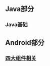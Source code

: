 ## Java部分
### Java基础


## Android部分
### [四大组件相关](https://github.com/chen-eugene/Interview/blob/master/%E5%9B%9B%E5%A4%A7%E7%BB%84%E4%BB%B6%E7%9B%B8%E5%85%B3.md)
